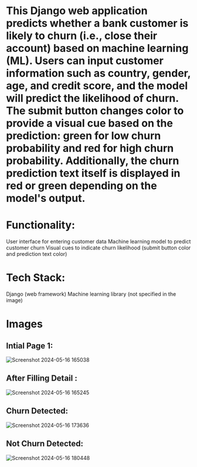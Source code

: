 # This Django web application predicts whether a bank customer is likely to churn (i.e., close their account) based on machine learning (ML). Users can input customer information such as country, gender, age, and credit score, and the model will predict the likelihood of churn. The submit button changes color to provide a visual cue based on the prediction: green for low churn probability and red for high churn probability. Additionally, the churn prediction text itself is displayed in red or green depending on the model's output.

# Functionality:
User interface for entering customer data
Machine learning model to predict customer churn
Visual cues to indicate churn likelihood (submit button color and prediction text color)

# Tech Stack:
Django (web framework)
Machine learning library (not specified in the image) 

# Images  
## Intial Page 1:  
![Screenshot 2024-05-16 165038](https://github.com/ShubhamKalsekar/Django_Bank_Customer_Churn_Predication/assets/93903997/ae9333ce-70ed-4c27-877e-226350276371)

## After Filling Detail : 
![Screenshot 2024-05-16 165245](https://github.com/ShubhamKalsekar/Django_Bank_Customer_Churn_Predication/assets/93903997/e0480e14-8f8a-42a9-9eb8-105f1a0b33de)

## Churn Detected: 
![Screenshot 2024-05-16 173636](https://github.com/ShubhamKalsekar/Django_Bank_Customer_Churn_Predication/assets/93903997/e62f918e-b3bb-4736-a9a2-eb56279c5610)

## Not Churn Detected: 
![Screenshot 2024-05-16 180448](https://github.com/ShubhamKalsekar/Django_Bank_Customer_Churn_Predication/assets/93903997/2498c241-ec19-4832-9388-d8b9db3e803b)
